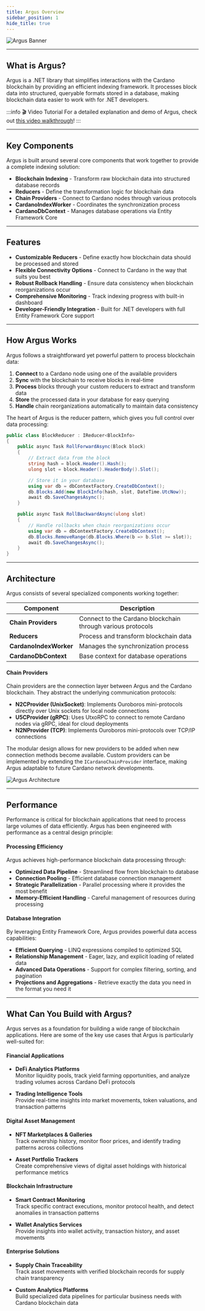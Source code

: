 ```yaml
---
title: Argus Overview
sidebar_position: 1
hide_title: true
---
```


![Argus Banner](/img/docs/argus/getting-started/argus.png)

---

## What is Argus?

Argus is a .NET library that simplifies interactions with the Cardano blockchain by providing an efficient indexing framework. It processes block data into structured, queryable formats stored in a database, making blockchain data easier to work with for .NET developers.

:::info 🎬 Video Tutorial
For a detailed explanation and demo of Argus, check out [this video walkthrough](https://x.com/clarkalesna/status/1859042521856532883)!
:::

---

## Key Components

Argus is built around several core components that work together to provide a complete indexing solution:

- **Blockchain Indexing** - Transform raw blockchain data into structured database records
- **Reducers** - Define the transformation logic for blockchain data
- **Chain Providers** - Connect to Cardano nodes through various protocols
- **CardanoIndexWorker** - Coordinates the synchronization process
- **CardanoDbContext** - Manages database operations via Entity Framework Core

---

## Features

- **Customizable Reducers** - Define exactly how blockchain data should be processed and stored
- **Flexible Connectivity Options** - Connect to Cardano in the way that suits you best
- **Robust Rollback Handling** - Ensure data consistency when blockchain reorganizations occur
- **Comprehensive Monitoring** - Track indexing progress with built-in dashboard
- **Developer-Friendly Integration** - Built for .NET developers with full Entity Framework Core support

---

## How Argus Works

Argus follows a straightforward yet powerful pattern to process blockchain data:

1. **Connect** to a Cardano node using one of the available providers
2. **Sync** with the blockchain to receive blocks in real-time
3. **Process** blocks through your custom reducers to extract and transform data
4. **Store** the processed data in your database for easy querying
5. **Handle** chain reorganizations automatically to maintain data consistency

The heart of Argus is the reducer pattern, which gives you full control over data processing:

```csharp
public class BlockReducer : IReducer<BlockInfo>
{
    public async Task RollForwardAsync(Block block)
    {
        // Extract data from the block
        string hash = block.Header().Hash();
        ulong slot = block.Header().HeaderBody().Slot();

        // Store it in your database
        using var db = dbContextFactory.CreateDbContext();
        db.Blocks.Add(new BlockInfo(hash, slot, DateTime.UtcNow));
        await db.SaveChangesAsync();
    }

    public async Task RollBackwardAsync(ulong slot)
    {
        // Handle rollbacks when chain reorganizations occur
        using var db = dbContextFactory.CreateDbContext();
        db.Blocks.RemoveRange(db.Blocks.Where(b => b.Slot >= slot));
        await db.SaveChangesAsync();
    }
}
```

---

## Architecture

Argus consists of several specialized components working together:

| Component              | Description                                                 |
| ---------------------- | ----------------------------------------------------------- |
| **Chain Providers**    | Connect to the Cardano blockchain through various protocols |
| **Reducers**           | Process and transform blockchain data                       |
| **CardanoIndexWorker** | Manages the synchronization process                         |
| **CardanoDbContext**   | Base context for database operations                        |

#### Chain Providers

Chain providers are the connection layer between Argus and the Cardano blockchain. They abstract the underlying communication protocols:

- **N2CProvider (UnixSocket)**: Implements Ouroboros mini-protocols directly over Unix sockets for local node connections
- **U5CProvider (gRPC)**: Uses UtxoRPC to connect to remote Cardano nodes via gRPC, ideal for cloud deployments
- **N2NProvider (TCP)**: Implements Ouroboros mini-protocols over TCP/IP connections

The modular design allows for new providers to be added when new connection methods become available. Custom providers can be implemented by extending the `ICardanoChainProvider` interface, making Argus adaptable to future Cardano network developments.

![Argus Architecture](/img/docs/argus/getting-started/argus_architecture.png)

---

##  Performance

Performance is critical for blockchain applications that need to process large volumes of data efficiently. Argus has been engineered with performance as a central design principle:

#### Processing Efficiency

Argus achieves high-performance blockchain data processing through:

- **Optimized Data Pipeline** - Streamlined flow from blockchain to database
- **Connection Pooling** - Efficient database connection management
- **Strategic Parallelization** - Parallel processing where it provides the most benefit
- **Memory-Efficient Handling** - Careful management of resources during processing

#### Database Integration

By leveraging Entity Framework Core, Argus provides powerful data access capabilities:

- **Efficient Querying** - LINQ expressions compiled to optimized SQL
- **Relationship Management** - Eager, lazy, and explicit loading of related data
- **Advanced Data Operations** - Support for complex filtering, sorting, and pagination
- **Projections and Aggregations** - Retrieve exactly the data you need in the format you need it

---

##  What Can You Build with Argus?

Argus serves as a foundation for building a wide range of blockchain applications. Here are some of the key use cases that Argus is particularly well-suited for:

#### Financial Applications

- **DeFi Analytics Platforms**  
  Monitor liquidity pools, track yield farming opportunities, and analyze trading volumes across Cardano DeFi protocols

- **Trading Intelligence Tools**  
  Provide real-time insights into market movements, token valuations, and transaction patterns

#### Digital Asset Management

- **NFT Marketplaces & Galleries**  
  Track ownership history, monitor floor prices, and identify trading patterns across collections

- **Asset Portfolio Trackers**  
  Create comprehensive views of digital asset holdings with historical performance metrics

#### Blockchain Infrastructure

- **Smart Contract Monitoring**  
  Track specific contract executions, monitor protocol health, and detect anomalies in transaction patterns

- **Wallet Analytics Services**  
  Provide insights into wallet activity, transaction history, and asset movements

#### Enterprise Solutions

- **Supply Chain Traceability**  
  Track asset movements with verified blockchain records for supply chain transparency

- **Custom Analytics Platforms**  
  Build specialized data pipelines for particular business needs with Cardano blockchain data


